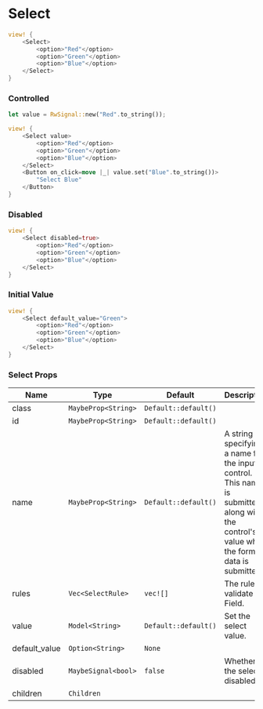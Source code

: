 # Select

```rust demo
view! {
    <Select>
        <option>"Red"</option>
        <option>"Green"</option>
        <option>"Blue"</option>
    </Select>
}
```

### Controlled

```rust demo
let value = RwSignal::new("Red".to_string());

view! {
    <Select value>
        <option>"Red"</option>
        <option>"Green"</option>
        <option>"Blue"</option>
    </Select>
    <Button on_click=move |_| value.set("Blue".to_string())>
        "Select Blue"
    </Button>
}
```

### Disabled

```rust demo
view! {
    <Select disabled=true>
        <option>"Red"</option>
        <option>"Green"</option>
        <option>"Blue"</option>
    </Select>
}
```

### Initial Value

```rust demo
view! {
    <Select default_value="Green">
        <option>"Red"</option>
        <option>"Green"</option>
        <option>"Blue"</option>
    </Select>
}
```

### Select Props

| Name | Type | Default | Description |
| --- | --- | --- | --- |
| class | `MaybeProp<String>` | `Default::default()` |  |
| id | `MaybeProp<String>` | `Default::default()` |  |
| name | `MaybeProp<String>` | `Default::default()` | A string specifying a name for the input control. This name is submitted along with the control's value when the form data is submitted. |
| rules | `Vec<SelectRule>` | `vec![]` | The rules to validate Field. |
| value | `Model<String>` | `Default::default()` | Set the select value. |
| default_value | `Option<String>` | `None` |  |
| disabled | `MaybeSignal<bool>` | `false` | Whether the select is disabled. |
| children | `Children` |  |  |
